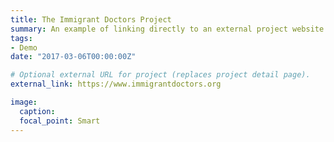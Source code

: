 ```yaml
---
title: The Immigrant Doctors Project
summary: An example of linking directly to an external project website using `external_link`.
tags:
- Demo
date: "2017-03-06T00:00:00Z"

# Optional external URL for project (replaces project detail page).
external_link: https://www.immigrantdoctors.org

image:
  caption: 
  focal_point: Smart
---
```

